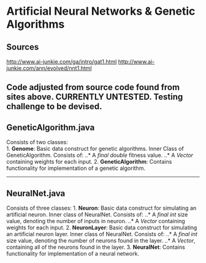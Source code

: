 # Artificial Neural Networks & Genetic Algorithms

## Sources 
http://www.ai-junkie.com/ga/intro/gat1.html
http://www.ai-junkie.com/ann/evolved/nnt1.html

Code adjusted from source code found from sites above. CURRENTLY UNTESTED.
Testing challenge to be devised.
---
## GeneticAlgorithm.java

Consists of two classes:  
	1. **Genome**: Basic data construct for genetic algorithms. Inner Class of GeneticAlgorithm. Consists of:
		..* A *final double* fitness value.
		..* A *Vector<Double>* containing weights for each input.
	2. **GeneticAlgorithm**: Contains functionality for implementation of a genetic algorithm.
	
---
## NeuralNet.java

Consists of three classes:
	1. **Neuron**: Basic data construct for simulating an artificial neuron. Inner class of NeuralNet. Consists of:
		..* A *final int* size value, denoting the number of inputs in neuron.
		..* A *Vector<Double>* containing weights for each input.
	2. **NeuronLayer**: Basic data construct for simulating an artificial neuron layer. Inner class of NeuralNet. Consists of:
		..* A *final int* size value, denoting the number of neurons found in the layer.
		..* A *Vector<Neuron>*, containing all of the neurons found in the layer.
	3. **NeuralNet**: Contains functionality for implementation of a neural network.
		
